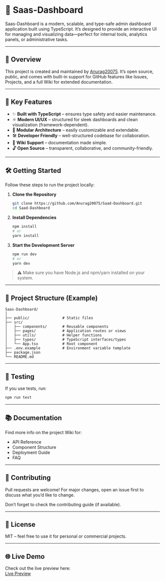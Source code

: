 # 🚀 Saas-Dashboard

Saas-Dashboard is a modern, scalable, and type-safe admin dashboard application built using TypeScript. It’s designed to provide an interactive UI for managing and visualizing data—perfect for internal tools, analytics panels, or administrative tasks.

---

## 🧠 Overview

This project is created and maintained by [Anurag20075](https://github.com/Anurag20075). It’s open source, public, and comes with built-in support for GitHub features like Issues, Projects, and a full Wiki for extended documentation.

---

## 🎯 Key Features

- ✨ **Built with TypeScript** – ensures type safety and easier maintenance.
- ⚛️ **Modern UI/UX** – structured for sleek dashboards and clean visualization (framework-dependent).
- 🧩 **Modular Architecture** – easily customizable and extendable.
- 🛠️ **Developer Friendly** – well-structured codebase for collaboration.
- 📘 **Wiki Support** – documentation made simple.
- 🔓 **Open Source** – transparent, collaborative, and community-friendly.

---

## 🛠️ Getting Started

Follow these steps to run the project locally:

1. **Clone the Repository**
   ```bash
   git clone https://github.com/Anurag20075/Saad-Dashboard.git
   cd Saad-Dashboard
   ```

2. **Install Dependencies**
   ```bash
   npm install
   # or
   yarn install
   ```

3. **Start the Development Server**
   ```bash
   npm run dev
   # or
   yarn dev
   ```

> ⚠️ Make sure you have Node.js and npm/yarn installed on your system.

---

## 📁 Project Structure (Example)

```plaintext
Saas-Dashboard/
│
├── public/               # Static files
├── src/
│   ├── components/       # Reusable components
│   ├── pages/            # Application routes or views
│   ├── utils/            # Helper functions
│   ├── types/            # TypeScript interfaces/types
│   └── App.tsx           # Root component
├── .env.example          # Environment variable template
├── package.json
└── README.md
```

---

## 🧪 Testing

If you use tests, run:

```bash
npm run test
```

---

## 📚 Documentation

Find more info on the project Wiki for:

- API Reference
- Component Structure
- Deployment Guide
- FAQ

---

## 👥 Contributing

Pull requests are welcome! For major changes, open an issue first to discuss what you’d like to change.

Don’t forget to check the contributing guide (if available).

---

## 📄 License

MIT – feel free to use it for personal or commercial projects.

---

## 🌐 Live Demo

Check out the live preview here:  
[Live Preview](https://admybrand-ai-zenith.vercel.app/)
